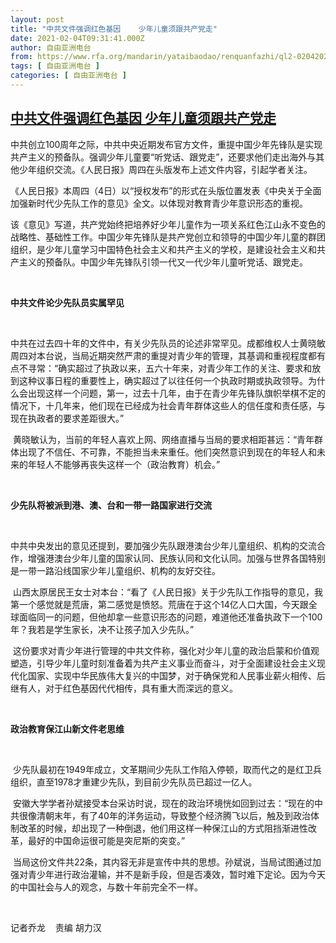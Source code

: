 ```yaml
---
layout: post
title: "中共文件强调红色基因    少年儿童须跟共产党走"
date: 2021-02-04T09:31:41.000Z
author: 自由亚洲电台
from: https://www.rfa.org/mandarin/yataibaodao/renquanfazhi/ql2-02042021043111.html
tags: [ 自由亚洲电台 ]
categories: [ 自由亚洲电台 ]
---
```

<!--1612431101000-->
[中共文件强调红色基因    少年儿童须跟共产党走](https://www.rfa.org/mandarin/yataibaodao/renquanfazhi/ql2-02042021043111.html)
------

<div>
<p><span style="font-weight: 400;">中共创立</span><span style="font-weight: 400;">100</span><span style="font-weight: 400;">周年之际，中共中央近期发布官方文件，重提中国少年先锋队是实现共产主义的预备队。强调少年儿童要</span><span style="font-weight: 400;">“</span><span style="font-weight: 400;">听党话、跟党走</span><span style="font-weight: 400;">”</span><span style="font-weight: 400;">，还要求他们走出海外与其他少年组织交流。《人民日报》周四在头版发布上述文件内容，引起学者关注。</span></p><p><span style="font-weight: 400;">《人民日报》本周四（</span><span style="font-weight: 400;">4</span><span style="font-weight: 400;">日）以</span><span style="font-weight: 400;">“</span><span style="font-weight: 400;">授权发布</span><span style="font-weight: 400;">”</span><span style="font-weight: 400;">的形式在头版位置发表《中央关于全面加强新时代少先队工作的意见》全文。以体现对教育青少年意识形态的重视。</span></p><p><span style="font-weight: 400;">该《意见》写道，共产党始终把培养好少年儿童作为一项关系红色江山永不变色的战略性、基础性工作。中国少年先锋队是共产党创立和领导的中国少年儿童的群团组织，是少年儿童学习中国特色社会主义和共产主义的学校，是建设社会主义和共产主义的预备队。中国少年先锋队引领一代又一代少年儿童听党话、跟党走。</span></p><p><span style="font-weight: 400;"> </span></p><p><b>中共文件论少先队员实属罕见</b></p><p><span style="font-weight: 400;"> </span></p><p><span style="font-weight: 400;">中共在过去四十年的文件中，有关少先队员的论述非常罕见。成都维权人士黄晓敏周四对本台说，当局近期突然严肃的重提对青少年的管理，其基调和重视程度都有点不寻常：</span><span style="font-weight: 400;">“</span><span style="font-weight: 400;">确实超过了执政以来，五六十年来，对青少年工作的关注、要求和放到这种议事日程的重要性上，确实超过了以往任何一个执政时期或执政领导。为什么会出现这样一个问题，第一，过去十几年，由于在青少年先锋队旗帜举棋不定的情况下，十几年来，他们现在已经成为社会青年群体这些人的信任度和责任感，与现在执政者的要求差距很大。</span><span style="font-weight: 400;">”</span></p><p><span style="font-weight: 400;"> </span><span style="font-weight: 400;">黄晓敏认为，当前的年轻人喜欢上网、网络直播与当局的要求相距甚远：</span><span style="font-weight: 400;">“</span><span style="font-weight: 400;">青年群体出现了不信任、不可靠，不能担当未来重任。他们突然意识到现在的年轻人和未来的年轻人不能够再丧失这样一个（政治教育）机会。</span><span style="font-weight: 400;">”</span></p><p><span style="font-weight: 400;"> </span></p><p><b>少先队将被派到港、澳、台和一带一路国家进行交流</b></p><p><span style="font-weight: 400;"> </span></p><p><span style="font-weight: 400;">中共中央发出的意见还提到，要加强少先队跟港澳台少年儿童组织、机构的交流合作，增强港澳台少年儿童的国家认同、民族认同和文化认同。加强与世界各国特别是一带一路沿线国家少年儿童组织、机构的友好交往。</span></p><p><span style="font-weight: 400;"> </span><span style="font-weight: 400;">山西太原居民王女士对本台：</span><span style="font-weight: 400;">“</span><span style="font-weight: 400;">看了《人民日报》关于少先队工作指导的意见，我第一个感觉就是荒唐，第二感觉是愤怒。荒唐在于这个</span><span style="font-weight: 400;">14</span><span style="font-weight: 400;">亿人口大国，今天跟全球面临同一的问题，但他却拿一些意识形态的问题，难道他还准备执政下一个</span><span style="font-weight: 400;">100</span><span style="font-weight: 400;">年？我若是学生家长，决不让孩子加入少先队。</span><span style="font-weight: 400;">”</span></p><p><span style="font-weight: 400;"> </span><span style="font-weight: 400;">这份要求对青少年进行管理的中共文件称，强化对少年儿童的政治启蒙和价值观塑造，引导少年儿童时刻准备着为共产主义事业而奋斗，对于全面建设社会主义现代化国家、实现中华民族伟大复兴的中国梦，对于确保党和人民事业薪火相传、后继有人，对于红色基因代代相传，具有重大而深远的意义。</span></p><p><span style="font-weight: 400;"> </span></p><p><b>政治教育保江山新文件老思维</b></p><p><b> </b><b> </b></p><p><span style="font-weight: 400;"> </span><span style="font-weight: 400;">少先队最初在1949年成立，文革期间少先队工作陷入停顿，取而代之的是红卫兵组织，直至1978才重建少先队，到目前少先队员已超过一亿人。</span></p><p><span style="font-weight: 400;"> </span><span style="font-weight: 400;">安徽大学学者孙斌接受本台采访时说，现在的政治环境恍如回到过去：</span><span style="font-weight: 400;">“</span><span style="font-weight: 400;">现在的中共很像清朝末年，有了</span><span style="font-weight: 400;">40</span><span style="font-weight: 400;">年的洋务运动，导致整个经济腾飞以后，触及到政治体制改革的时候，却出现了一种倒退，他们用这样一种保江山的方式阻挡渐进性改革，最好的中国命运很可能是突尼斯的突变。</span><span style="font-weight: 400;">”</span></p><p><span style="font-weight: 400;"> </span><span style="font-weight: 400;">当局这份文件共</span><span style="font-weight: 400;">22</span><span style="font-weight: 400;">条，其内容无非是宣传中共的思想。孙斌说，当局试图通过加强对青少年进行政治灌输，并不是新手段，但是否凑效，暂时难下定论。因为今天的中国社会与人的观念，与数十年前完全不一样。</span></p><p><span style="font-weight: 400;"> </span></p><p><span style="font-weight: 400;">记者乔龙   </span><span style="font-weight: 400;"> </span><span style="font-weight: 400;">责编 胡力汉</span></p><p><span style="font-weight: 400;"> </span></p>
</div>
